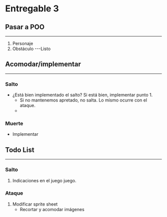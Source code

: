 Entregable 3
===============

## Pasar a POO
-----------------------------------------------------------------------------
1. Personaje
2. Obstáculo ---Listo

## Acomodar/implementar 
-----------------------------------------------------------------------------
### Salto 
- ¿Está bien implementado el salto? Si está bien, implementar punto 1.
    - Si no mantenemos apretado, no salta. Lo mismo ocurre con el ataque. 
  - 
### Muerte
- Implementar

## Todo List
-----------------------------------------------------------------------------
### Salto

1. Indicaciones en el juego juego.

### Ataque
1. Modificar sprite sheet
    - Recortar y acomodar imágenes

